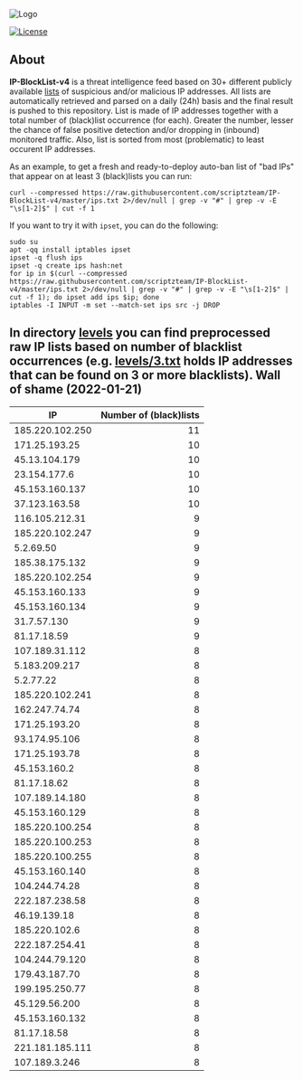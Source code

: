 ![Logo](https://i.imgur.com/PyKLAe7.png)

[![License](https://img.shields.io/badge/license-The_Unlicense-red.svg)](https://unlicense.org/)

About
----

**IP-BlockList-v4** is a threat intelligence feed based on 30+ different publicly available [lists](https://github.com/stamparm/maltrail) of suspicious and/or malicious IP addresses. All lists are automatically retrieved and parsed on a daily (24h) basis and the final result is pushed to this repository. List is made of IP addresses together with a total number of (black)list occurrence (for each). Greater the number, lesser the chance of false positive detection and/or dropping in (inbound) monitored traffic. Also, list is sorted from most (problematic) to least occurent IP addresses.

As an example, to get a fresh and ready-to-deploy auto-ban list of "bad IPs" that appear on at least 3 (black)lists you can run:

```
curl --compressed https://raw.githubusercontent.com/scriptzteam/IP-BlockList-v4/master/ips.txt 2>/dev/null | grep -v "#" | grep -v -E "\s[1-2]$" | cut -f 1
```

If you want to try it with `ipset`, you can do the following:

```
sudo su
apt -qq install iptables ipset
ipset -q flush ips
ipset -q create ips hash:net
for ip in $(curl --compressed https://raw.githubusercontent.com/scriptzteam/IP-BlockList-v4/master/ips.txt 2>/dev/null | grep -v "#" | grep -v -E "\s[1-2]$" | cut -f 1); do ipset add ips $ip; done
iptables -I INPUT -m set --match-set ips src -j DROP
```

In directory [levels](levels) you can find preprocessed raw IP lists based on number of blacklist occurrences (e.g. [levels/3.txt](levels/3.txt) holds IP addresses that can be found on 3 or more blacklists).
Wall of shame (2022-01-21)
----

|IP|Number of (black)lists|
|---|--:|
185.220.102.250|11
171.25.193.25|10
45.13.104.179|10
23.154.177.6|10
45.153.160.137|10
37.123.163.58|10
116.105.212.31|9
185.220.102.247|9
5.2.69.50|9
185.38.175.132|9
185.220.102.254|9
45.153.160.133|9
45.153.160.134|9
31.7.57.130|9
81.17.18.59|9
107.189.31.112|8
5.183.209.217|8
5.2.77.22|8
185.220.102.241|8
162.247.74.74|8
171.25.193.20|8
93.174.95.106|8
171.25.193.78|8
45.153.160.2|8
81.17.18.62|8
107.189.14.180|8
45.153.160.129|8
185.220.100.254|8
185.220.100.253|8
185.220.100.255|8
45.153.160.140|8
104.244.74.28|8
222.187.238.58|8
46.19.139.18|8
185.220.102.6|8
222.187.254.41|8
104.244.79.120|8
179.43.187.70|8
199.195.250.77|8
45.129.56.200|8
45.153.160.132|8
81.17.18.58|8
221.181.185.111|8
107.189.3.246|8
